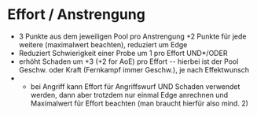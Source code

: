 # Effort / Anstrengung
- 3 Punkte aus dem jeweiligen Pool pro Anstrengung +2 Punkte für jede weitere (maximalwert beachten), reduziert um Edge
- Reduziert Schwierigkeit einer Probe um 1 pro Effort UND*/ODER
- erhöht Schaden um +3 (+2 for AoE) pro Effort -- hierbei ist der Pool Geschw. oder Kraft (Fernkampf immer Geschw.), je nach Effektwunsch
- * bei Angriff kann Effort für Angriffswurf UND Schaden verwendet werden, dann aber trotzdem nur einmal Edge anrechnen und Maximalwert für Effort beachten (man braucht hierfür also mind. 2)
